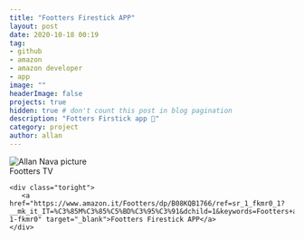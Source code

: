 ```yaml
---
title: "Footters Firestick APP"
layout: post
date: 2020-10-18 00:19
tag: 
- github
- amazon
- amazon developer
- app
image: ""
headerImage: false
projects: true
hidden: true # don't count this post in blog pagination
description: "Fotters Firstick app 📃"
category: project
author: allan
---
```



<div class="side-by-side">
    <div class="toleft">
        <img class="image" src="https://images-eu.ssl-images-amazon.com/images/I/312h3NyrgYL.png" alt="Allan Nava picture">
        <figcaption class="caption">Footters TV</figcaption>
    </div>

    <div class="toright">
       <a href="https://www.amazon.it/Footters/dp/B08KQB1766/ref=sr_1_fkmr0_1?__mk_it_IT=%C3%85M%C3%85%C5%BD%C3%95%C3%91&dchild=1&keywords=Footters+app&qid=1603020947&sr=8-1-fkmr0" target="_blank">Footters Firestick APP</a>
    </div>
</div>
